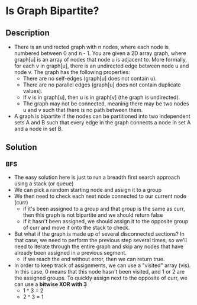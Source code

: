 # Is Graph Bipartite?

## Description

* There is an undirected graph with n nodes, where each node is numbered between 0 and n - 1. You are given a 2D array graph, where graph[u] is an array of nodes that node u is adjacent to. More formally, for each v in graph[u], there is an undirected edge between node u and node v. The graph has the following properties:
  * There are no self-edges (graph[u] does not contain u).
  * There are no parallel edges (graph[u] does not contain duplicate values).
  * If v is in graph[u], then u is in graph[v] (the graph is undirected).
  * The graph may not be connected, meaning there may be two nodes u and v such that there is no path between them.
* A graph is bipartite if the nodes can be partitioned into two independent sets A and B such that every edge in the graph connects a node in set A and a node in set B.

## Solution

### BFS

* The easy solution here is just to run a breadth first search approach using a stack (or queue)
* We can pick a random starting node and assign it to a group
* We then need to check each next node connected to our current node (curr)
  * if it's been assigned to a group and that group is the same as curr, then this graph is not bipartite and we should return false
  * If it hasn't been assigned, we should assign it to the opposite group of curr and move it onto the stack to check.
* But what if the graph is made up of several disconnected sections? In that case, we need to perform the previous step several times, so we'll need to iterate through the entire graph and skip any nodes that have already been assigned in a previous segment.
  * If we reach the end without error, then we can return true.
* In order to keep track of assignments, we can use a "visited" array (vis). In this case, 0 means that this node hasn't been visited, and 1 or 2 are the assigned groups. To quickly assign next to the opposite of curr, we can use a **bitwise XOR with 3**
  * 1 ^ 3  =  2
  * 2 ^ 3  =  1
